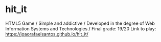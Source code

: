 # hit_it
HTML5 Game / Simple and addictive / Developed in the degree of Web Information Systems and Technologies / Final grade: 19/20
Link to play: https://joaorafaelsantos.github.io/hit_it/
